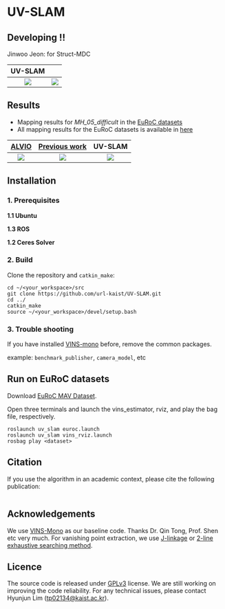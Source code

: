 # UV-SLAM

## Developing !!
Jinwoo Jeon: for Struct-MDC




<center>

| UV-SLAM  ||
| :---: | :---: |
| <img src="https://user-images.githubusercontent.com/42729711/143393647-ec49dab0-b2e0-4c77-831a-03a819125a7f.png">  | <img src="/uploads/131796cc3533ddc8d916ee57e7373944/point_uncertainty.png">

</center>

## Results
- Mapping results for *MH_05_difficult* in the [EuRoC datasets](https://projects.asl.ethz.ch/datasets/doku.php?id=kmavvisualinertialdatasets)
- All mapping results for the EuRoC datasets is available in [here](https://github.com/tp02134/UV-SLAM/blob/main/mapping_result.pdf)

<center>

| [ALVIO](https://link.springer.com/chapter/10.1007/978-981-16-4803-8_19) | [Previous work](https://ieeexplore.ieee.org/document/9560911) | UV-SLAM |
| :---: | :---: | :---: |
| <img src="https://user-images.githubusercontent.com/42729711/143398005-afce16e2-c3dc-4c3b-af6e-adade9a45d56.png">  | <img src="https://user-images.githubusercontent.com/42729711/143397993-edb67494-b00c-47e1-8591-532cf0c4cc46.png">  |  <img src="https://user-images.githubusercontent.com/42729711/143398028-9cf349f8-510e-4709-9859-4ff752b47f13.png">  |

</center>

## Installation
### 1. Prerequisites
**1.1 Ubuntu**

**1.3 ROS**

**1.2 Ceres Solver**

### 2. Build
Clone the repository and ```catkin_make```:
```
cd ~/<your_workspace>/src
git clone https://github.com/url-kaist/UV-SLAM.git
cd ../
catkin_make
source ~/<your_workspace>/devel/setup.bash
```
### 3. Trouble shooting
If you have installed [VINS-mono](https://github.com/HKUST-Aerial-Robotics/VINS-Mono) before, remove the common packages.

example: ```benchmark_publisher```, ```camera_model```, etc

## Run on EuRoC datasets
Download [EuRoC MAV Dataset](http://projects.asl.ethz.ch/datasets/doku.php?id=kmavvisualinertialdatasets).

Open three terminals and launch the vins_estimator, rviz, and play the bag file, respectively.
```
roslaunch uv_slam euroc.launch
roslaunch uv_slam vins_rviz.launch
rosbag play <dataset>
```

## Citation
If you use the algorithm in an academic context, please cite the following publication:
```

```

## Acknowledgements
We use [VINS-Mono](https://github.com/HKUST-Aerial-Robotics/VINS-Mono) as our baseline code. Thanks Dr. Qin Tong, Prof. Shen etc very much.
For vanishing point extraction, we use [J-linkage](http://www.diegm.uniud.it/fusiello/demo/jlk/) or [2-line exhaustive searching method](https://github.com/xiaohulugo/VanishingPointDetection).

## Licence
The source code is released under [GPLv3](http://www.gnu.org/licenses/) license.
We are still working on improving the code reliability.
For any technical issues, please contact Hyunjun Lim (tp02134@kaist.ac.kr).
